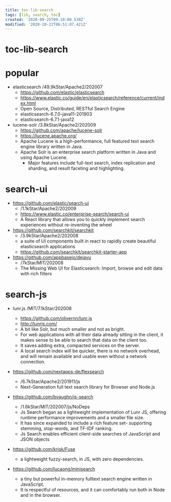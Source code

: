 ```yaml
---
title: toc-lib-search
tags: [lib, search, toc]
created: '2020-09-25T09:10:00.530Z'
modified: '2020-10-22T06:51:07.421Z'
---
```


# toc-lib-search

# popular

- elasticsearch /49.9kStar/Apache2/202007
  - https://github.com/elastic/elasticsearch
  - https://www.elastic.co/guide/en/elasticsearch/reference/current/index.html
  - Open Source, Distributed, RESTful Search Engine
  - elasticsearch-6.7.0-java11-201903
  - elasticsearch-6.7.1-java12
- lucene-solr /3.8kStar/Apache2/202009
  - https://github.com/apache/lucene-solr
  - https://lucene.apache.org/
  - Apache Lucene is a high-performance, full featured text search engine library written in Java.
  - Apache Solr is an enterprise search platform written in Java and using Apache Lucene. 
    - Major features include full-text search, index replication and sharding, and result faceting and highlighting.

# search-ui

- https://github.com/elastic/search-ui
  - /1.1kStar/Apache2/202009
  - https://www.elastic.co/enterprise-search/search-ui
  - A React library that allows you to quickly implement search experiences without re-inventing the wheel
- https://github.com/searchkit/searchkit
  - /3.9kStar/Apache2/202008
  - a suite of UI components built in react to rapidly create beautiful elasticsearch applications
  - https://github.com/searchkit/searchkit-starter-app
- https://github.com/appbaseio/dejavu
  - /7kStar/MIT/202008
  - The Missing Web UI for Elasticsearch: Import, browse and edit data with rich filters

# search-js

- lunr.js /MIT/7.1kStar/202008
  - https://github.com/olivernn/lunr.js
  - http://lunrjs.com/
  - A bit like Solr, but much smaller and not as bright.
  - For web applications with all their data already sitting in the client, it makes sense to be able to search that data on the client too. 
  - It saves adding extra, compacted services on the server. 
  - A local search index will be quicker, there is no network overhead, and will remain available and usable even without a network connection.

- https://github.com/nextapps-de/flexsearch
  - /6.7kStar/Apache2/201911/js
  - Next-Generation full text search library for Browser and Node.js

- https://github.com/bvaughn/js-search
  - /1.6kStar/MIT/202007/js/NoDeps
  - Js Search began as a lightweight implementation of Lunr JS, offering runtime performance improvements and a smaller file size. 
  - It has since expanded to include a rich feature set- supporting stemming, stop-words, and TF-IDF ranking.
  - Js Search enables efficient client-side searches of JavaScript and JSON objects

- https://github.com/krisk/Fuse
  - a lightweight fuzzy-search, in JS, with zero dependencies.
- https://github.com/lucaong/minisearch
  - a tiny but powerful in-memory fulltext search engine written in JavaScript. 
  - It is respectful of resources, and it can comfortably run both in Node and in the browser.
